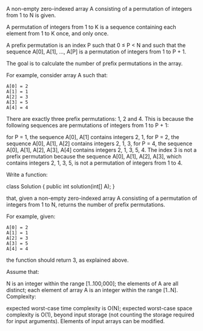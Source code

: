 A non-empty zero-indexed array A consisting of a permutation of integers from 1 to N is given.

A permutation of integers from 1 to K is a sequence containing each element from 1 to K once, and only once.

A prefix permutation is an index P such that 0 ≤ P < N and such that the sequence A[0], A[1], ..., A[P] is a permutation of integers from 1 to P + 1.

The goal is to calculate the number of prefix permutations in the array.

For example, consider array A such that:

    A[0] = 2
    A[1] = 1
    A[2] = 3
    A[3] = 5
    A[4] = 4
There are exactly three prefix permutations: 1, 2 and 4. This is because the following sequences are permutations of integers from 1 to P + 1:

for P = 1, the sequence A[0], A[1] contains integers 2, 1,
for P = 2, the sequence A[0], A[1], A[2] contains integers 2, 1, 3,
for P = 4, the sequence A[0], A[1], A[2], A[3], A[4] contains integers 2, 1, 3, 5, 4.
The index 3 is not a prefix permutation because the sequence A[0], A[1], A[2], A[3], which contains integers 2, 1, 3, 5, is not a permutation of integers from 1 to 4.

Write a function:

class Solution { public int solution(int[] A); }

that, given a non-empty zero-indexed array A consisting of a permutation of integers from 1 to N, returns the number of prefix permutations.

For example, given:

    A[0] = 2
    A[1] = 1
    A[2] = 3
    A[3] = 5
    A[4] = 4
the function should return 3, as explained above.

Assume that:

N is an integer within the range [1..100,000];
the elements of A are all distinct;
each element of array A is an integer within the range [1..N].
Complexity:

expected worst-case time complexity is O(N);
expected worst-case space complexity is O(1), beyond input storage (not counting the storage required for input arguments).
Elements of input arrays can be modified.